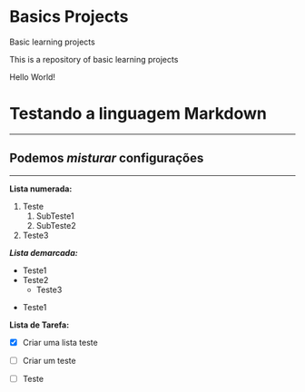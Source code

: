 # Basics Projects
 Basic learning projects

 This is a repository of basic learning projects
 
 Hello World!

# Testando a linguagem Markdown

***

## Podemos __*misturar*__ configurações

***

**Lista numerada:**
1. Teste
   1. SubTeste1
   2. SubTeste2
999. Teste3

__*Lista demarcada:*__
* Teste1
* Teste2
   * Teste3
- Teste1

**Lista de Tarefa:**

- [x] Criar uma lista teste
- [ ] Criar um teste
- [ ] Teste

